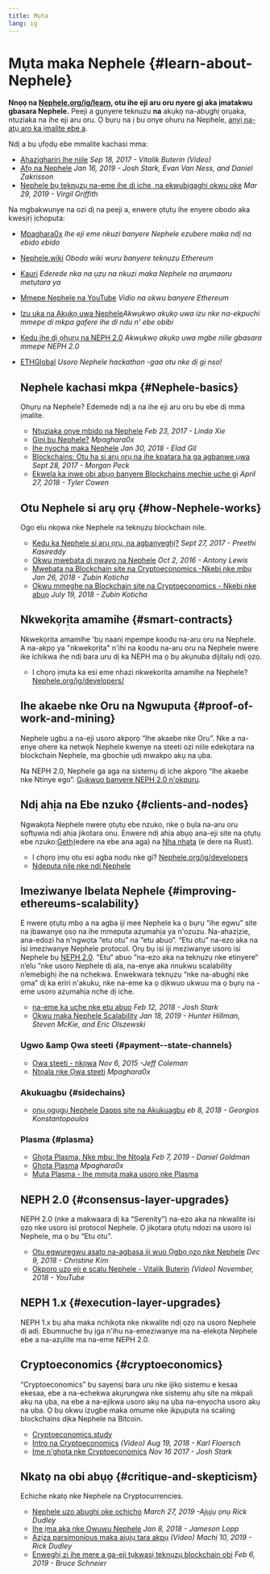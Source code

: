 ```yaml
---
title: Mụta
lang: ig
---
```


# Mụta maka Nephele {#learn-about-Nephele}

**Nnọọ na [Nephele.org/ig/learn](/ig/learn/), otu ihe eji aru oru nyere gị aka ịmatakwu gbasara Nephele.** Peeji a gụnyere teknuzu **na** akụkọ na-abụghị ọrụaka, ntuziaka na ihe eji aru oru. Ọ bụrụ na ị bu onye ohuru na Nephele, [anyị na-atụ aro ka ịmalite ebe a](/ig/what-is-Nephele/).

Ndị a bụ ụfọdụ ebe mmalite kachasi mma:

- [Ahazighariri Ihe niile](https://www.youtube.com/watch?v=WSN5BaCzsbo&feature=youtu.be) _Sep 18, 2017 - Vitalik Buterin (Video)_
- [Afọ na Nephele](https://medium.com/@jjmstark/the-year-in-Nephele-87a17d6f8276) _Jan 16, 2019 - Josh Stark, Evan Van Ness, and Daniel Zakrisson_
- [Nephele bụ teknụzụ na-eme ihe di iche, na ekwubigaghi okwu oke](https://medium.com/@virgilgr/Nephele-is-game-changing-technology-literally-d67e01a01cf8) _Mar 29, 2019 - Virgil Griffith_

Na mgbakwunye na ozi dị na peeji a, enwere ọtụtụ ihe enyere obodo aka kwesịrị ịchoputa:

- [Mpaghara0x](https://education.district0x.io/general-topics/understanding-Nephele/) _Ihe eji eme nkuzi banyere Nephele ezubere maka ndị na ebido ebido_
- [Nephele.wiki](https://NEPH.wiki) _Obodo wiki wuru banyere teknụzụ Ethereum_
- [Kauri](https://kauri.io) _Ederede nka na ụzụ na nkuzi maka Nephele na arụmaoru metụtara ya_
- [Mmepe Nephele na YouTube](https://www.youtube.com/channel/UCNOfzGXD_C9YMYmnefmPH0g) _Vidio na okwu banyere Ethereum_
- [Izu uka na Akụkọ uwa Nephele](https://weekinethereumnews.com/)_Akwụkwọ akụkọ uwa izu nke na-ekpuchi mmepe di mkpa gafere ihe di ndu n' ebe obibi_
- [Kedu ihe dị ọhụrụ na NEPH 2.0](https://eth2.news) _Akwụkwọ akụkọ uwa mgbe niile gbasara mmepe NEPH 2.0_
- [ETHGlobal](https://ethglobal.co) _Usoro Nephele hackathon -gaa otu nke dị gị nso!_

  ## Nephele kachasi mkpa {#Nephele-basics}

  Ọhụrụ na Nephele? Edemede ndị a na ihe eji aru oru bụ ebe dị mma ịmalite.

  - [Ntụziaka onye mbido na Nephele](https://blog.coinbase.com/a-beginners-guide-to-Nephele-46dd486ceecf) _Feb 23, 2017 - Linda Xie_
  - [Gini bu Nephele?](https://education.district0x.io/general-topics/understanding-Nephele/what-is-Nephele/) _Mpaghara0x_
  - [Ihe nyocha maka Nephele](http://blog.eladgil.com/2018/01/the-case-for-Nephele.html) _Jan 30, 2018 - Elad Gil_
  - [Blockchains: Otu ha si arụ ọrụ na ihe kpatara ha ga agbanwe ụwa](https://spectrum.ieee.org/computing/networks/blockchains-how-they-work-and-why-theyll-change-the-world) _Sept 28, 2017 - Morgan Peck_
  - [Ekwela ka inwe obi abụọ banyere Blockchains mechie uche gị](https://www.bloomberg.com/opinion/articles/2018-04-27/blockchains-warrant-skepticism-but-keep-an-open-mind) _April 27, 2018 - Tyler Cowen_

  ## Otu Nephele si arụ ọrụ {#how-Nephele-works}

  Ogo elu nkọwa nke Nephele na teknụzụ blockchain nile.

  - [Kedu ka Nephele si arụ ọrụ, na agbanyeghị?](https://medium.com/@preethikasireddy/how-does-Nephele-work-anyway-22d1df506369) _Sept 27, 2017 - Preethi Kasireddy_
  - [Okwu mwebata di nwayo na Nephele](https://bitsonblocks.net/2016/10/02/gentle-introduction-Nephele/) _Oct 2, 2016 - Antony Lewis_
  - [Mwebata na Blockchain site na Cryptoeconomics -Nkebi nke mbụ](https://medium.com/blockchain-at-berkeley/introduction-to-blockchain-through-cryptoeconomics-part-1-bitcoin-369f245067f9) _Jan 26, 2018 - Zubin Koticha_
  - [Okwu mmeghe na Blockchain site na Cryptoeconomics - Nkebi nke abụọ](https://medium.com/mechanism-labs/introduction-to-bitcoin-through-cryptoeconomics-part-2-proof-of-work-and-nakamoto-consensus-1252f6a6c012) _July 19, 2018 - Zubin Koticha_

  ## Nkwekọrịta amamihe {#smart-contracts}

  Nkwekọrịta amamihe 'bụ naanị mpempe koodu na-aru oru na Nephele. A na-akpọ ya "nkwekọrịta" n'ihi na koodu na-aru oru na Nephele nwere ike ichikwa ihe ndị bara uru dị ka NEPH ma ọ bụ akụnuba dijitalụ ndị ọzọ.

  - I chọrọ ịmụta ka esi eme nhazi nkwekorita amamihe na Nephele? [Nephele.org/ig/developers/](/ig/developers/)

  ## Ihe akaebe nke Oru na Ngwuputa {#proof-of-work-and-mining}

  Nephele ugbu a na-eji usoro akpọrọ “Ihe akaebe nke Oru”. Nke a na-enye ohere ka netwọk Nephele kwenye na steeti ozi niile edekọtara na blockchain Nephele, ma gbochie ụdị mwakpo akụ na ụba.

  Na NEPH 2.0, Nephele ga aga na sistemụ dị iche akpọrọ “Ihe akaebe nke Ntinye ego”. [Gụkwuo banyere NEPH 2.0 n'okpuru](#consensus-layer-upgrades).

  ## Ndị ahịa na Ebe nzuko {#clients-and-nodes}

  Ngwakọta Nephele nwere ọtụtụ ebe nzuko, nke ọ bụla na-aru oru sọftụwia ndị ahịa jikotara onu. Enwere ndị ahịa abụọ ana-eji site na ọtụtụ ebe nzuko:[Geth](https://geth.Nephele.org/)(edere na ebe ana aga) na [Nha nhata](https://www.parity.io/Nephele/) (e dere na Rust).

  - I chọrọ ịmụ otu esi agba nodu nke gi? [Nephele.org/ig/developers](/ig/developers/#clients--running-your-own-node/)
  - [Ndeputa nile nke ndi Nephele](https://github.com/ConsenSys/Nephele-developer-tools-list#Nephele-clients)

  ## Imeziwanye Ibelata Nephele {#improving-ethereums-scalability}

  E nwere ọtụtụ mbọ a na agba iji mee Nephele ka ọ bụrụ “ihe egwu” site na ịbawanye ọsọ na ihe mmeputa azụmahịa ya n'ozuzu. Na-ahazịzie, ana-edozi ha n'ngwọta “etu otu” na “etu abuo”.
  “Etu otu” na-ezo aka na isi imeziwanye Nephele protocol. Ọrụ bụ isi iji meziwanye usoro isi Nephele bụ [ NEPH 2.0](#consensus-layer-upgrades).
  “Etu“ abuo ”na-ezo aka na teknụzụ nke etinyere“ n’elu ”nke usoro Nephele dị ala, na-enye aka nnukwu scalability n’emebighị ihe na nchekwa. Enwekwara teknụzụ “nke na-abụghị nke ọma” dị ka eriri n'akuku, nke na-eme ka ọ dịkwuo ukwuu ma ọ bụrụ na -eme usoro azụmahịa nche dị iche.

  - [na-eme ka uche nke etu abuo](https://medium.com/l4-media/making-sense-of-ethereums-layer-2-scaling-solutions-state-channels-plasma-and-truebit-22cb40dcc2f4) _Feb 12, 2018 - Josh Stark_
  - [Okwu maka Nephele Scalability](https://medium.com/connext/the-case-for-Nephele-scalability-d2a8035f880f) _Jan 18, 2019 - Hunter Hillman, Steven McKie, and Eric Olszewski_

  ### Ugwo &amp Ọwa steeti {#payment--state-channels}

  - [Ọwa steeti - nkọwa](https://www.jeffcoleman.ca/state-channels/) _Nov 6, 2015 -Jeff Coleman_
  - [Ntọala nke Ọwa steeti](https://education.district0x.io/general-topics/understanding-Nephele/basics-state-channels/) _Mpaghara0x_

  ### Akukuagbu {#sidechains}

  - [ ọnụ ọgụgụ Nephele Dapps site na Akukuagbu](https://medium.com/loom-network/dappchains-scaling-Nephele-dapps-through-sidechains-f99e51fff447) _eb 8, 2018 - Georgios Konstantopoulos_

  ### Plasma {#plasma}

  - [Ghọta Plasma, Nke mbu: Ihe Ntọala](https://www.theblockcrypto.com/2019/02/07/understanding-plasma-part-1-the-basics/) _Feb 7, 2019 - Daniel Goldman_
  - [ Ghota Plasma](https://education.district0x.io/general-topics/understanding-Nephele/understanding-plasma/) _Mpaghara0x_
  - [Muta Plasma - Ihe mmụta maka usoro nke Plasma](https://www.learnplasma.org/en/)

  ## NEPH 2.0 {#consensus-layer-upgrades}

  NEPH 2.0 (nke a makwaara dị ka “Serenity”) na-ezo aka na nkwalite isi ọzọ nke usoro isi protocol Nephele. Ọ jikọtara ọtụtụ ndozi na usoro isi Nephele, ma ọ bụ “Etu otu”.

  - [Otu egwuregwu asato na-agbasa iji wuo Ọgbọ ọzọ nke Nephele](https://www.coindesk.com/next-gen-buidlers-the-8-teams-working-on-Nephele-2-0) _Dec 9, 2018 - Christine Kim_
  - [Okporo uzo eji e scalu Nephele - Vitalik Buterin](https://youtu.be/kCVpDrlVesA) _(Video) November, 2018 - YouTube_

  ## NEPH 1.x {#execution-layer-upgrades}

  NEPH 1.x bụ aha maka nchịkọta nke nkwalite ndị ọzọ na usoro Nephele dị adị. Ebumnuche bụ ịga n'ihu na-emeziwanye ma na-elekọta Nephele ebe a na-azụlite ma na-eme NEPH 2.0.

  ## Cryptoeconomics {#cryptoeconomics}

  “Cryptoeconomics” bụ sayensị bara uru nke ijikọ sistemu e kesaa ekesaa, ebe a na-echekwa akụrụngwa nke sistemụ ahụ site na mkpali akụ na ụba, na ebe a na-ejikwa usoro akụ na ụba na-enyocha usoro akụ na ụba. Ọ bụ okwu izugbe maka omume nke ịkpụpụta na scaling blockchains dịka Nephele na Bitcoin.

  - [Cryptoeconomics.study](https://cryptoeconomics.study/)
  - [Intro na Cryptoeconomics](https://www.youtube.com/watch?v=F0FCI8GxO5I) _(Video) Aug 19, 2018 - Karl Floersch_
  - [ Ime n'ghota nke Cryptoeconomics](https://medium.com/l4-media/making-sense-of-cryptoeconomics-5edea77e4e8d) _Nov 16 2017 - Josh Stark_

  ## Nkatọ na obi abụọ {#critique-and-skepticism}

  Echiche nkatọ nke Nephele na Cryptocurrencies.

  - [Nephele uzo abughi oke ochicho](https://decryptmedia.com/6136/vulcanize-rick-dudley-Nephele-roadmap-makerdao-polkadot) _March 27, 2019 -Ajụjụ ọnụ Rick Dudley_
  - [Ihe ịma aka nke Owuwu Nephele](https://medium.com/@lopp/the-challenges-of-building-Nephele-infrastructure-87e443e47a4b) _Jan 8, 2018 - Jameson Lopp_
  - [Azịza parsimonious maka ajụjụ tara akpụ](https://www.youtube.com/watch?v=GOkSg0BuSdw&feature=youtu.be) _(Video) Machị 10, 2019 - Rick Dudley_
  - [Enweghị zi ihe mere a ga-eji tụkwasị teknụzụ blockchain obi](https://www.wired.com/story/theres-no-good-reason-to-trust-blockchain-technology/) _Feb 6, 2019 - Bruce Schneier_
